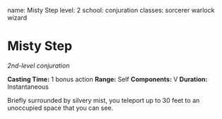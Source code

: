 name: Misty Step
level: 2
school: conjuration
classes: sorcerer
         warlock
         wizard

# Misty Step
_2nd-level conjuration_

**Casting Time:** 1 bonus action
**Range:** Self
**Components:** V
**Duration:** Instantaneous

Briefly surrounded by silvery mist, you teleport up to 30 feet to an unoccupied space that you can see.
